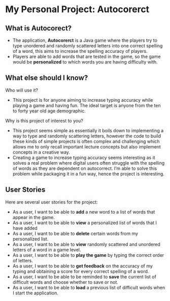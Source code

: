 # My Personal Project: Autocorerct

## What is Autocorect?

- The application, **Autocorerct** is a Java game where the players try to type unordered and randomly scattered letters into one correct spelling of a word, this aims to increase the spelling accuracy of players.
- Players are able to add words that are tested in the game, so the game would be **personalized** to which words you are having difficulty with.

## What else should I know?
Who will use it?
- This project is for anyone aiming to increase typing accuracy while playing a game and having fun. The ideal target is anyone from the ten to forty year old age demographic.


Why is this project of interest to you?
- This project seems simple as essentially it boils down to implementing a way to type and randomly scattering letters, however the code to build these kinds of simple projects is often complex and challenging which allows me to only recall important lecture concepts but also implement concepts in a creative way.
- Creating a game to increase typing accuracy seems interesting as it solves a real problem where digital users often struggle with the spelling of words as they are dependent on autocorrect. I’m able to solve this problem while packaging it in a fun way, hence the project is interesting. 

## User Stories
Here are several user stories for the project:
- As a user, I want to be able to **add** a new word to a list of words that appear in the game. 
- As a user, I want to be able to **view** a personalized list of words that I have added 
- As a user, I want to be able to **delete** certain words from my personalized list.
- As a user, I want to be able to **view** randomly scattered and unordered letters of a word in a game level. 
- As a user, I want to be able to **play the game** by typing the correct order of letters.
- As a user, I want to be able to **get feedback** on the accuracy of my typing and obtaining a score for every correct spelling of a word.
- As a user, I want to be able to be reminded to **save** the current list of difficult words and choose whether to save or not.
- As a user, I want to be able to **load** a previous list of difficult words when I start the application.
